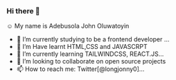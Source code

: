 ### Hi there 👋
:relaxed: My name is Adebusola John Oluwatoyin

- 🔭 I’m currently studying to be a frontend developer ...
- 🌱 I’m Have learnt HTML,CSS and JAVASCRPT
- 🌱 I’m currently learning TAILWINDCSS, REACT.JS...
- 👯 I’m looking to collaborate on open source projects
- 📫 How to reach me: Twitter[@longjonny0]...


<!--
**johbadebusola/johbadebusola** is a ✨ _special_ ✨ repository because its `README.md` (this file) appears on your GitHub profile.

Here are some ideas to get you started:

- 🔭 I’m currently working on ...
- 🌱 I’m currently learning ...
- 👯 I’m looking to collaborate on ...
- 🤔 I’m looking for help with ...
- 💬 Ask me about ...
- 📫 How to reach me: ...
- 😄 Pronouns: ...
- ⚡ Fun fact: ...
-->
